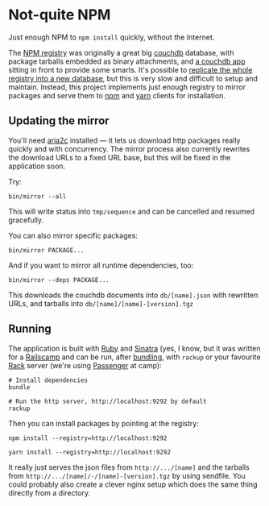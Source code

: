 # Not-quite NPM

Just enough NPM to `npm install` quickly, without the Internet.

The [NPM registry](https://www.npmjs.com) was originally a great big [couchdb](http://couchdb.apache.org) database, with package tarballs embedded as binary attachments, and [a couchdb app](https://github.com/npm/npm-registry-couchapp) sitting in front to provide some smarts. It's possible to [replicate the whole registry into a new database](https://github.com/npm/npm-fullfat-registry), but this is very slow and difficult to setup and maintain. Instead, this project implements just enough registry to mirror packages and serve them to [npm](https://docs.npmjs.com) and [yarn](https://yarnpkg.com/en/docs/cli/) clients for installation.

## Updating the mirror

You'll need [aria2c](https://aria2.github.io) installed — it lets us download http packages really quickly and with concurrency. The mirror process also currently rewrites the download URLs to a fixed URL base, but this will be fixed in the application soon.

Try:

```
bin/mirror --all
```

This will write status into `tmp/sequence` and can be cancelled and resumed gracefully.

You can also mirror specific packages:

```
bin/mirror PACKAGE...
```

And if you want to mirror all runtime dependencies, too:

```
bin/mirror --deps PACKAGE...
```

This downloads the couchdb documents into `db/[name].json` with rewritten URLs, and tarballs into `db/[name]/[name]-[version].tgz`

## Running

The application is built with [Ruby](http://ruby-lang.org) and [Sinatra](http://sinatrarb.com) (yes, I know, but it was written for a [Railscamp](http://rails.camp) and can be run, after [bundling](http://bundler.io), with `rackup` or your favourite [Rack](https://rack.github.io) server (we're using [Passenger](https://www.phusionpassenger.com) at camp):

```
# Install dependencies
bundle

# Run the http server, http://localhost:9292 by default
rackup
```

Then you can install packages by pointing at the registry:

```
npm install --registry=http://localhost:9292
```

```
yarn install --registry=http://localhost:9292
```

It really just serves the json files from `http://.../[name]` and the tarballs from `http://.../[name]/-/[name]-[version].tgz` by using sendfile. You could probably also create a clever nginx setup which does the same thing directly from a directory.
